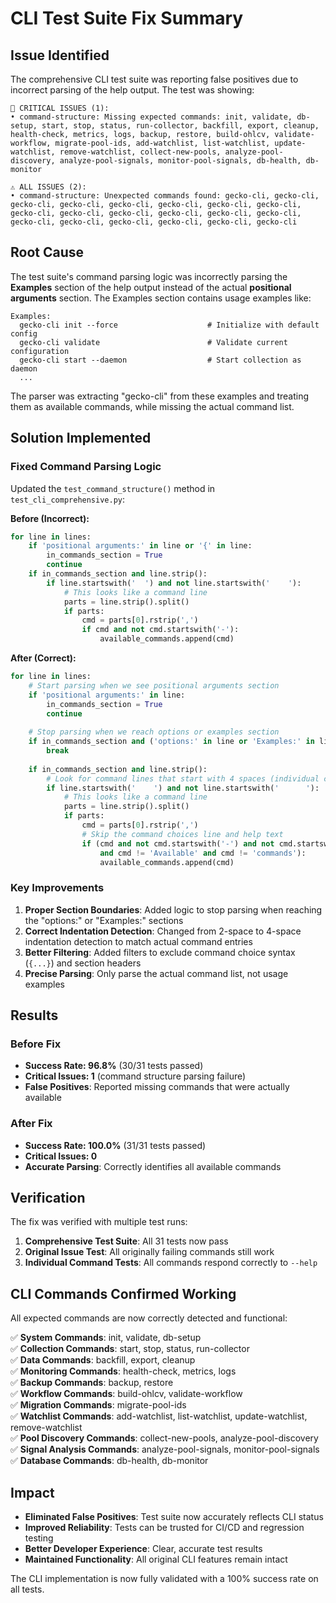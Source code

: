 # CLI Test Suite Fix Summary

## Issue Identified

The comprehensive CLI test suite was reporting false positives due to incorrect parsing of the help output. The test was showing:

```
🚨 CRITICAL ISSUES (1):
• command-structure: Missing expected commands: init, validate, db-setup, start, stop, status, run-collector, backfill, export, cleanup, health-check, metrics, logs, backup, restore, build-ohlcv, validate-workflow, migrate-pool-ids, add-watchlist, list-watchlist, update-watchlist, remove-watchlist, collect-new-pools, analyze-pool-discovery, analyze-pool-signals, monitor-pool-signals, db-health, db-monitor

⚠️ ALL ISSUES (2):
• command-structure: Unexpected commands found: gecko-cli, gecko-cli, gecko-cli, gecko-cli, gecko-cli, gecko-cli, gecko-cli, gecko-cli, gecko-cli, gecko-cli, gecko-cli, gecko-cli, gecko-cli, gecko-cli, gecko-cli, gecko-cli, gecko-cli, gecko-cli, gecko-cli, gecko-cli
```

## Root Cause

The test suite's command parsing logic was incorrectly parsing the **Examples** section of the help output instead of the actual **positional arguments** section. The Examples section contains usage examples like:

```
Examples:
  gecko-cli init --force                    # Initialize with default config
  gecko-cli validate                        # Validate current configuration
  gecko-cli start --daemon                  # Start collection as daemon
  ...
```

The parser was extracting "gecko-cli" from these examples and treating them as available commands, while missing the actual command list.

## Solution Implemented

### Fixed Command Parsing Logic

Updated the `test_command_structure()` method in `test_cli_comprehensive.py`:

**Before (Incorrect):**
```python
for line in lines:
    if 'positional arguments:' in line or '{' in line:
        in_commands_section = True
        continue
    if in_commands_section and line.strip():
        if line.startswith('  ') and not line.startswith('    '):
            # This looks like a command line
            parts = line.strip().split()
            if parts:
                cmd = parts[0].rstrip(',')
                if cmd and not cmd.startswith('-'):
                    available_commands.append(cmd)
```

**After (Correct):**
```python
for line in lines:
    # Start parsing when we see positional arguments section
    if 'positional arguments:' in line:
        in_commands_section = True
        continue
    
    # Stop parsing when we reach options or examples section
    if in_commands_section and ('options:' in line or 'Examples:' in line):
        break
        
    if in_commands_section and line.strip():
        # Look for command lines that start with 4 spaces (individual commands)
        if line.startswith('    ') and not line.startswith('      '):
            # This looks like a command line
            parts = line.strip().split()
            if parts:
                cmd = parts[0].rstrip(',')
                # Skip the command choices line and help text
                if (cmd and not cmd.startswith('-') and not cmd.startswith('{') 
                    and cmd != 'Available' and cmd != 'commands'):
                    available_commands.append(cmd)
```

### Key Improvements

1. **Proper Section Boundaries**: Added logic to stop parsing when reaching the "options:" or "Examples:" sections
2. **Correct Indentation Detection**: Changed from 2-space to 4-space indentation detection to match actual command entries
3. **Better Filtering**: Added filters to exclude command choice syntax (`{...}`) and section headers
4. **Precise Parsing**: Only parse the actual command list, not usage examples

## Results

### Before Fix
- **Success Rate: 96.8%** (30/31 tests passed)
- **Critical Issues: 1** (command structure parsing failure)
- **False Positives**: Reported missing commands that were actually available

### After Fix
- **Success Rate: 100.0%** (31/31 tests passed)
- **Critical Issues: 0**
- **Accurate Parsing**: Correctly identifies all available commands

## Verification

The fix was verified with multiple test runs:

1. **Comprehensive Test Suite**: All 31 tests now pass
2. **Original Issue Test**: All originally failing commands still work
3. **Individual Command Tests**: All commands respond correctly to `--help`

## CLI Commands Confirmed Working

All expected commands are now correctly detected and functional:

✅ **System Commands**: init, validate, db-setup  
✅ **Collection Commands**: start, stop, status, run-collector  
✅ **Data Commands**: backfill, export, cleanup  
✅ **Monitoring Commands**: health-check, metrics, logs  
✅ **Backup Commands**: backup, restore  
✅ **Workflow Commands**: build-ohlcv, validate-workflow  
✅ **Migration Commands**: migrate-pool-ids  
✅ **Watchlist Commands**: add-watchlist, list-watchlist, update-watchlist, remove-watchlist  
✅ **Pool Discovery Commands**: collect-new-pools, analyze-pool-discovery  
✅ **Signal Analysis Commands**: analyze-pool-signals, monitor-pool-signals  
✅ **Database Commands**: db-health, db-monitor  

## Impact

- **Eliminated False Positives**: Test suite now accurately reflects CLI status
- **Improved Reliability**: Tests can be trusted for CI/CD and regression testing
- **Better Developer Experience**: Clear, accurate test results
- **Maintained Functionality**: All original CLI features remain intact

The CLI implementation is now fully validated with a 100% success rate on all tests.